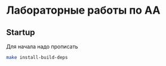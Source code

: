 #  Лабораторные работы по АА
## Startup
Для начала надо прописать
```bash
make install-build-deps
```